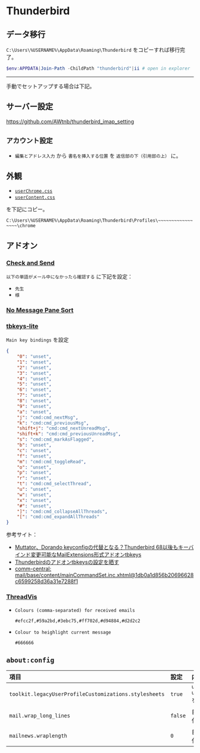# Thunderbird

## データ移行

`C:\Users\%USERNAME%\AppData\Roaming\Thunderbird` をコピーすれば移行完了。

```PowerShell
$env:APPDATA|Join-Path -ChildPath "thunderbird"|ii # open in explorer
```

------------------------------

手動でセットアップする場合は下記。


## サーバー設定

https://github.com/AWtnb/thunderbird_imap_setting

## `アカウント設定`

+ `編集とアドレス入力` から `書名を挿入する位置` を `返信部の下（引用部の上）` に。

## 外観

+ [`userChrome.css`](./chrome/userChrome.css)
+ [`userContent.css`](./chrome/userContent.css)

を下記にコピー。

`C:\Users\%USERNAME%\AppData\Roaming\Thunderbird\Profiles\~~~~~~~~~~~~~~~~~\chrome`

## アドオン

###  [Check and Send](https://addons.thunderbird.net/ja/thunderbird/addon/check-and-send/)

`以下の単語がメール中になかったら確認する` に下記を設定：

+ `先生`
+ `様`

###  [No Message Pane Sort](https://addons.thunderbird.net/ja/thunderbird/addon/no-message-pane-sort-by-mouse/)


###  [tbkeys-lite](https://addons.thunderbird.net/ja/thunderbird/user/willssss/)

`Main key bindings` を設定

```json
{
    "0": "unset",
    "1": "unset",
    "2": "unset",
    "3": "unset",
    "4": "unset",
    "5": "unset",
    "6": "unset",
    "7": "unset",
    "8": "unset",
    "9": "unset",
    "a": "unset",
    "j": "cmd:cmd_nextMsg",
    "k": "cmd:cmd_previousMsg",
    "shift+j": "cmd:cmd_nextUnreadMsg",
    "shift+k": "cmd:cmd_previousUnreadMsg",
    "s": "cmd:cmd_markAsFlagged",
    "b": "unset",
    "c": "unset",
    "f": "unset",
    "m": "cmd:cmd_toggleRead",
    "o": "unset",
    "p": "unset",
    "r": "unset",
    "t": "cmd:cmd_selectThread",
    "u": "unset",
    "w": "unset",
    "x": "unset",
    "#": "unset",
    "]": "cmd:cmd_collapseAllThreads",
    "[": "cmd:cmd_expandAllThreads"
}
```

参考サイト：

+ [Muttator、Dorando keyconfigの代替となる？Thunderbird 68以後もキーバインド変更可能なMailExtensions形式アドオンtbkeys](https://arimasou16.com/blog/2021/05/09/00392/)
+ [Thunderbirdのアドオンtbkeysの設定を晒す](https://arimasou16.com/blog/2021/05/22/00394/)
+ [comm-central: mail/base/content/mainCommandSet.inc.xhtml@1db0a1d856b20696628c6599258d36a31e7288f1](https://hg.mozilla.org/comm-central/file/tip/mail/base/content/mainCommandSet.inc.xhtml)

###  [ThreadVis](https://threadvis.github.io/)


+ `Colours (comma-separated) for received emails`

    ```
    #efcc2f,#59a2bd,#3ebc75,#ff702d,#d94884,#d2d2c2
    ```

+ `Colour to heighlight current message`

    ```
    #666666
    ```

## `about:config`

|項目|設定|内容|
|:---|:---|:---|
|`toolkit.legacyUserProfileCustomizations.stylesheets`|`true`|`userChrome.css` `userContent.css` を有効化|
|`mail.wrap_long_lines` |`false`|自動改行の無効化|
|`mailnews.wraplength` |`0`|自動改行の無効化|